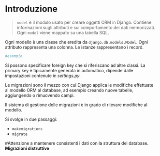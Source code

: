 # Introduzione
>`model` è il modulo usato per creare oggetti ORM in Django. Contiene informazioni sugli attributi e sui comportamento dei dati memorizzati. Ogni `model` viene mappato su una tabella SQL.

Ogni modello è una classe che eredita da `django.db.models.Model`. Ogni attributo rappresenta una colonna. Le istanze rappresentano i record.

```Python
#esempio
```

Si possono specificare foreign key che si riferiscano ad altre classi.
La primary key è tipicamente generata in automatico, dipende dalle impostazioni contenute in *settings.py*.

Le migrazioni sono il mezzo con cui Django applica le modifiche effettuate al modello ORM al database, ad esempio creando nuove tabelle, aggiungendo o rimuovendo campi.

Il sistema di gestione delle migrazioni è in grado di rilevare modifiche al modello.

Si svolge in due passaggi:
- `makemigrations`
- `migrate`

#Attenzione a mantenere consistenti i dati con la struttura del database. **Migrazioni distruttive**